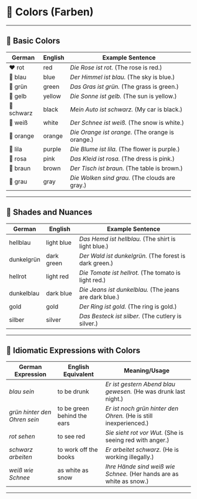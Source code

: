 # 🎨 Colors (Farben)

---

## 🌟 Basic Colors

| German       | English    | Example Sentence                          |
|--------------|------------|-------------------------------------------|
| ❤️ rot          | red        | *Die Rose ist rot.* (The rose is red.)    |
| 💙 blau         | blue       | *Der Himmel ist blau.* (The sky is blue.) |
| 💚 grün         | green      | *Das Gras ist grün.* (The grass is green.)|
| 💛 gelb         | yellow     | *Die Sonne ist gelb.* (The sun is yellow.)|
| 🖤 schwarz      | black      | *Mein Auto ist schwarz.* (My car is black.)|
| 🤍 weiß         | white      | *Der Schnee ist weiß.* (The snow is white.)|
| 🧡 orange       | orange     | *Die Orange ist orange.* (The orange is orange.)|
| 💜 lila         | purple     | *Die Blume ist lila.* (The flower is purple.)|
| 🩷 rosa         | pink       | *Das Kleid ist rosa.* (The dress is pink.)|
| 🤎 braun        | brown      | *Der Tisch ist braun.* (The table is brown.)|
| 🩶 grau         | gray       | *Die Wolken sind grau.* (The clouds are gray.)|

---

## 🌈 Shades and Nuances

| German           | English          | Example Sentence                          |
|------------------|------------------|-------------------------------------------|
| hellblau         | light blue       | *Das Hemd ist hellblau.* (The shirt is light blue.)|
| dunkelgrün       | dark green       | *Der Wald ist dunkelgrün.* (The forest is dark green.)|
| hellrot          | light red        | *Die Tomate ist hellrot.* (The tomato is light red.)|
| dunkelblau       | dark blue        | *Die Jeans ist dunkelblau.* (The jeans are dark blue.)|
| gold             | gold             | *Der Ring ist gold.* (The ring is gold.)|
| silber           | silver           | *Das Besteck ist silber.* (The cutlery is silver.)|

---

## 💬 Idiomatic Expressions with Colors

| German Expression       | English Equivalent       | Meaning/Usage                          |
|-------------------------|--------------------------|----------------------------------------|
| *blau sein*             | to be drunk              | *Er ist gestern Abend blau gewesen.* (He was drunk last night.)|
| *grün hinter den Ohren sein* | to be green behind the ears | *Er ist noch grün hinter den Ohren.* (He is still inexperienced.)|
| *rot sehen*             | to see red               | *Sie sieht rot vor Wut.* (She is seeing red with anger.)|
| *schwarz arbeiten*      | to work off the books    | *Er arbeitet schwarz.* (He is working illegally.)|
| *weiß wie Schnee*       | as white as snow         | *Ihre Hände sind weiß wie Schnee.* (Her hands are as white as snow.)|

---